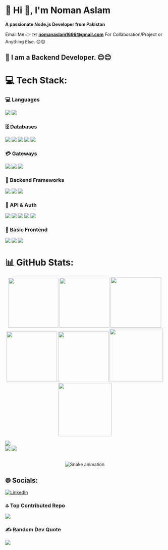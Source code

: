 # 💫 Hi 👋, I'm Noman Aslam
**A passionate Node.js Developer from Pakistan**

Email Me 👉 ✉️ **nomanaslam1696@gmail.com** For Collaboration/Project or Anything Else. 😊😊

## 🔗 I am a Backend Developer. 😊😊



# 💻 Tech Stack:

### 💻 Languages
<p>
  <img src="https://img.shields.io/badge/JavaScript-F7DF1E?style=for-the-badge&logo=javascript&logoColor=black" />
  <img src="https://img.shields.io/badge/TypeScript-3178C6?style=for-the-badge&logo=typescript&logoColor=white" />
</p>

### 🗄️ Databases
<p>
  <img src="https://img.shields.io/badge/MySQL-4479A1?style=for-the-badge&logo=mysql&logoColor=white" />
  <img src="https://img.shields.io/badge/MongoDB-47A248?style=for-the-badge&logo=mongodb&logoColor=white" />
  <img src="https://img.shields.io/badge/ClickHouse-000000?style=for-the-badge&logo=clickhouse&logoColor=yellow" />
  <img src="https://img.shields.io/badge/DynamoDB-4053D6?style=for-the-badge&logo=amazon-dynamodb&logoColor=white" />
  <img src="https://img.shields.io/badge/PostgreSQL-336791?style=for-the-badge&logo=postgresql&logoColor=white" />
</p>

### 💳 Gateways
<p>
  <img src="https://img.shields.io/badge/Stripe-635BFF?style=for-the-badge&logo=stripe&logoColor=white" />
  <img src="https://img.shields.io/badge/Tamara-000000?style=for-the-badge&logo=tamara&logoColor=white" />
  <img src="https://img.shields.io/badge/Tabby-1F1F1F?style=for-the-badge&logoColor=white" />
</p>

### 🧠 Backend Frameworks
<p>
  <img src="https://img.shields.io/badge/Node.js-339933?style=for-the-badge&logo=nodedotjs&logoColor=white" />
  <img src="https://img.shields.io/badge/Express.js-000000?style=for-the-badge&logo=express&logoColor=white" />
  <img src="https://img.shields.io/badge/NestJS-E0234E?style=for-the-badge&logo=nestjs&logoColor=white" />
</p>

### 🔐 API & Auth
<p>
  <img src="https://img.shields.io/badge/REST%20API-000000?style=for-the-badge&logo=fastapi&logoColor=white" />
  <img src="https://img.shields.io/badge/Swagger-85EA2D?style=for-the-badge&logo=swagger&logoColor=black" />
  <img src="https://img.shields.io/badge/JWT-000000?style=for-the-badge&logo=jsonwebtokens&logoColor=white" />
  <img src="https://img.shields.io/badge/Redis-DC382D?style=for-the-badge&logo=redis&logoColor=white" />
  <img src="https://img.shields.io/badge/Temporal-000000?style=for-the-badge&logoColor=white" />
</p>

### 🎨 Basic Frontend
<p>
  <img src="https://img.shields.io/badge/HTML5-E34F26?style=for-the-badge&logo=html5&logoColor=white" />
  <img src="https://img.shields.io/badge/CSS3-1572B6?style=for-the-badge&logo=css3&logoColor=white" />
  <img src="https://img.shields.io/badge/Bootstrap-7952B3?style=for-the-badge&logo=bootstrap&logoColor=white" />
</p>

# 📊 GitHub Stats:

<div align="center">

<img height="158em" src="https://github-profile-summary-cards.vercel.app/api/cards/profile-details?username=nomanaslam1696&theme=radical">
<img height="158em" src="https://github-profile-summary-cards.vercel.app/api/cards/stats?username=nomanaslam1696&theme=radical">
<img height="160em" src="https://github-profile-summary-cards.vercel.app/api/cards/repos-per-language?username=nomanaslam1696&theme=radical">
<img height="160em" src="https://github-profile-summary-cards.vercel.app/api/cards/most-commit-language?username=nomanaslam1696&theme=radical">
<img height="160em" src="https://github-profile-summary-cards.vercel.app/api/cards/productive-time?username=nomanaslam1696&theme=radical&utcOffset=8">
<img height="169em" src="https://github-readme-stats.vercel.app/api?username=nomanaslam1696&theme=radical&hide_border=false&include_all_commits=false&count_private=false">
<img height="169em" src="https://github-readme-streak-stats.herokuapp.com/?user=nomanaslam1696&theme=radical">

</div>

![](https://github-readme-stats.vercel.app/api/top-langs/?username=nomanaslam1696&theme=dark&hide_border=false&include_all_commits=true&count_private=true&layout=compact)<br>
![](https://github-readme-stats.vercel.app/api?username=nomanaslam1696&theme=dark&hide_border=false&include_all_commits=true&count_private=true)
![](https://github-readme-streak-stats.herokuapp.com/?user=nomanaslam1696&theme=dark&hide_border=false)



</div><br>
<!-- Snake Game Repo View -->

<div align="center">
  <img src="https://profile-readme-generator.com/assets/snake.svg" alt="Snake animation" />
</div>

## 🌐 Socials:
 [![LinkedIn](https://img.shields.io/badge/LinkedIn-%230077B5.svg?logo=linkedin&logoColor=white)](https://www.linkedin.com/in/noman-aslam-8365a6261)

### 🔝 Top Contributed Repo
![](https://github-contributor-stats.vercel.app/api?username=nomanaslam1696&limit=5&theme=dark&combine_all_yearly_contributions=true)


### ✍️ Random Dev Quote
![](https://quotes-github-readme.vercel.app/api?type=horizontal&theme=radical)

